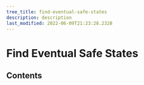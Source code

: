 ```yaml
---
tree_title: find-eventual-safe-states
description: description
last_modified: 2022-06-09T21:23:28.2328
---
```


# Find Eventual Safe States

## Contents
